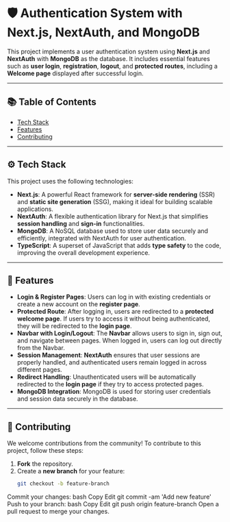 # 🛡️ Authentication System with Next.js, NextAuth, and MongoDB

This project implements a user authentication system using **Next.js** and **NextAuth** with **MongoDB** as the database. It includes essential features such as **user login**, **registration**, **logout**, and **protected routes**, including a **Welcome page** displayed after successful login.

---

## 📚 Table of Contents

- [Tech Stack](#tech-stack)
- [Features](#features)
- [Contributing](#contributing)

---

## ⚙️ Tech Stack

This project uses the following technologies:

- **Next.js**: A powerful React framework for **server-side rendering** (SSR) and **static site generation** (SSG), making it ideal for building scalable applications.
- **NextAuth**: A flexible authentication library for Next.js that simplifies **session handling** and **sign-in** functionalities.
- **MongoDB**: A NoSQL database used to store user data securely and efficiently, integrated with NextAuth for user authentication.
- **TypeScript**: A superset of JavaScript that adds **type safety** to the code, improving the overall development experience.

---

## 🚀 Features

- **Login & Register Pages**: Users can log in with existing credentials or create a new account on the **register page**.
- **Protected Route**: After logging in, users are redirected to a **protected welcome page**. If users try to access it without being authenticated, they will be redirected to the **login page**.
- **Navbar with Login/Logout**: The **Navbar** allows users to sign in, sign out, and navigate between pages. When logged in, users can log out directly from the Navbar.
- **Session Management**: **NextAuth** ensures that user sessions are properly handled, and authenticated users remain logged in across different pages.
- **Redirect Handling**: Unauthenticated users will be automatically redirected to the **login page** if they try to access protected pages.
- **MongoDB Integration**: MongoDB is used for storing user credentials and session data securely in the database.

---

## 🤝 Contributing

We welcome contributions from the community! To contribute to this project, follow these steps:

1. **Fork** the repository.
2. Create a **new branch** for your feature:
   ```bash
   git checkout -b feature-branch
Commit your changes:
bash
Copy
Edit
git commit -am 'Add new feature'
Push to your branch:
bash
Copy
Edit
git push origin feature-branch
Open a pull request to merge your changes.


